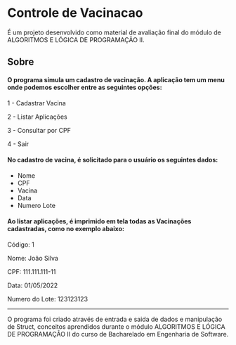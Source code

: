 # Controle de Vacinacao

É um projeto desenvolvido como material de avaliação final do módulo de ALGORITMOS E LÓGICA DE PROGRAMAÇÃO II.

## Sobre

<h4> O programa simula um cadastro de vacinação. A aplicação tem um menu onde podemos escolher entre as seguintes opções: </h4>

<p>1 - Cadastrar Vacina</p>
<p>2 - Listar Aplicações</p>
<p>3 - Consultar por CPF</p>
<p>4 - Sair</p>
  
<h4> No cadastro de vacina, é solicitado para o usuário os seguintes dados: </h4>

  - Nome
  - CPF
  - Vacina
  - Data 
  - Numero Lote

<h4> Ao listar aplicações, é imprimido em tela todas as Vacinações cadastradas, como no exemplo abaixo: </h4>

<p>Código: 1</p>
<p>Nome: João Silva</p>
<p>CPF: 111.111.111-11</p>
<pVacina: Pfizer</p>
<p>Data: 01/05/2022</p>
<p>Numero do Lote: 123123123</p>

---

O programa foi criado através de entrada e saida de dados e manipulação de Struct, conceitos aprendidos durante o módulo ALGORITMOS E LÓGICA DE PROGRAMAÇÃO II do curso de Bacharelado em Engenharia de Software.
  
  
  
  
  
  
